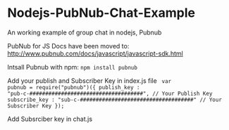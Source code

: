 # Nodejs-PubNub-Chat-Example
An working example of group chat in nodejs, Pubnub

PubNub for JS Docs have been moved to: http://www.pubnub.com/docs/javascript/javascript-sdk.html

Intsall Pubnub with npm:
<code>npm install pubnub</code>

Add your publish and Subscriber Key in index.js file 
<code>
var pubnub = require("pubnub")({
    publish_key   : "pub-c-####################################", // Your Publish Key
    subscribe_key : "sub-c-####################################"  // Your Subscriber Key
});
</code>

Add Subsrciber key in chat.js
